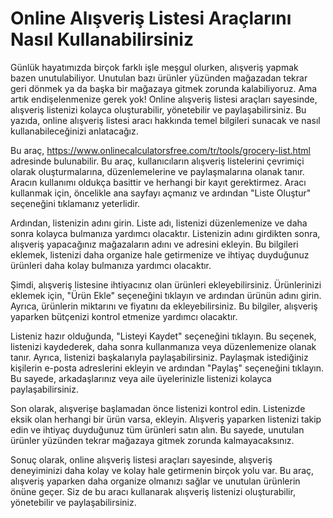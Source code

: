 Online Alışveriş Listesi Araçlarını Nasıl Kullanabilirsiniz
===========================================================

Günlük hayatımızda birçok farklı işle meşgul olurken, alışveriş yapmak bazen unutulabiliyor. Unutulan bazı ürünler yüzünden mağazadan tekrar geri dönmek ya da başka bir mağazaya gitmek zorunda kalabiliyoruz. Ama artık endişelenmenize gerek yok! Online alışveriş listesi araçları sayesinde, alışveriş listenizi kolayca oluşturabilir, yönetebilir ve paylaşabilirsiniz. Bu yazıda, online alışveriş listesi aracı hakkında temel bilgileri sunacak ve nasıl kullanabileceğinizi anlatacağız.

Bu araç, <https://www.onlinecalculatorsfree.com/tr/tools/grocery-list.html> adresinde bulunabilir. Bu araç, kullanıcıların alışveriş listelerini çevrimiçi olarak oluşturmalarına, düzenlemelerine ve paylaşmalarına olanak tanır. Aracın kullanımı oldukça basittir ve herhangi bir kayıt gerektirmez. Aracı kullanmak için, öncelikle ana sayfayı açmanız ve ardından "Liste Oluştur" seçeneğini tıklamanız yeterlidir.

Ardından, listenizin adını girin. Liste adı, listenizi düzenlemenize ve daha sonra kolayca bulmanıza yardımcı olacaktır. Listenizin adını girdikten sonra, alışveriş yapacağınız mağazaların adını ve adresini ekleyin. Bu bilgileri eklemek, listenizi daha organize hale getirmenize ve ihtiyaç duyduğunuz ürünleri daha kolay bulmanıza yardımcı olacaktır.

Şimdi, alışveriş listesine ihtiyacınız olan ürünleri ekleyebilirsiniz. Ürünlerinizi eklemek için, "Ürün Ekle" seçeneğini tıklayın ve ardından ürünün adını girin. Ayrıca, ürünlerin miktarını ve fiyatını da ekleyebilirsiniz. Bu bilgiler, alışveriş yaparken bütçenizi kontrol etmenize yardımcı olacaktır.

Listeniz hazır olduğunda, "Listeyi Kaydet" seçeneğini tıklayın. Bu seçenek, listenizi kaydederek, daha sonra kullanmanıza veya düzenlemenize olanak tanır. Ayrıca, listenizi başkalarıyla paylaşabilirsiniz. Paylaşmak istediğiniz kişilerin e-posta adreslerini ekleyin ve ardından "Paylaş" seçeneğini tıklayın. Bu sayede, arkadaşlarınız veya aile üyelerinizle listenizi kolayca paylaşabilirsiniz.

Son olarak, alışverişe başlamadan önce listenizi kontrol edin. Listenizde eksik olan herhangi bir ürün varsa, ekleyin. Alışveriş yaparken listenizi takip edin ve ihtiyaç duyduğunuz tüm ürünleri satın alın. Bu sayede, unutulan ürünler yüzünden tekrar mağazaya gitmek zorunda kalmayacaksınız.

Sonuç olarak, online alışveriş listesi araçları sayesinde, alışveriş deneyiminizi daha kolay ve kolay hale getirmenin birçok yolu var. Bu araç, alışveriş yaparken daha organize olmanızı sağlar ve unutulan ürünlerin önüne geçer. Siz de bu aracı kullanarak alışveriş listenizi oluşturabilir, yönetebilir ve paylaşabilirsiniz.